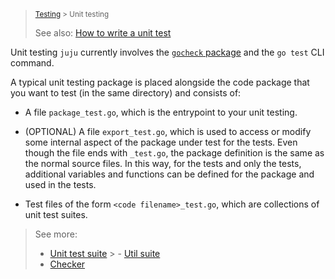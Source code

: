 > <small> [Testing](/t/7203) > Unit testing</small>
>
> See also: [How to write a unit test](/t/7207)

Unit testing `juju` currently involves the [`gocheck` package]( https://labix.org/gocheck) and the `go test` CLI
command.

A typical unit testing package is placed alongside the code package that you want to test (in the same directory) and
consists of:

- A file `package_test.go`, which is the entrypoint to your unit testing.

- (OPTIONAL) A file `export_test.go`, which is used to access or modify some internal aspect of the package under test
  for the tests. Even though the file ends with `_test.go`, the package definition is the same as the normal source
  files. In this way, for the tests and only the tests, additional variables and functions can be defined for the
  package and used in the tests.

<!--Even though it's part of the `magic` package rather than the `test` package, we call it `_test` because Juju ignores all files with `_test`. This file acts like a bridge between the two packages. 
-->

- Test files of the form `<code filename>_test.go`, which are collections of unit test suites.

<!--
github.com/juju/juju/provider/magic:

- magic1.go

- magic1_test.go

- magic2.go

- magic2_test.go

- magic3.go

- magic3_test.go

-->
<!-- to provide a checkers and assert methods for the test writers.**-->

> See more:
> - [Unit test suite](/t/7209)
    >     - [Util suite](/t/7241)
> - [Checker](/t/7211)